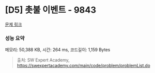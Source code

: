 # [D5] 촛불 이벤트 - 9843 

[문제 링크](https://swexpertacademy.com/main/code/problem/problemDetail.do?contestProbId=AXGBKzuaPOoDFAXR) 

### 성능 요약

메모리: 50,388 KB, 시간: 264 ms, 코드길이: 1,159 Bytes



> 출처: SW Expert Academy, https://swexpertacademy.com/main/code/problem/problemList.do